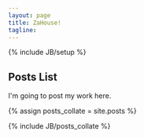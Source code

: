 ```yaml
---
layout: page
title: ZaHouse!
tagline: 
---
```

{% include JB/setup %}

## Posts List

I'm going to post my work here.

{% assign posts_collate = site.posts %}

{% include JB/posts_collate %}






